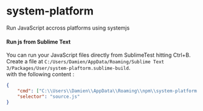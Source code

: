 # system-platform

Run JavaScript accross platforms using systemjs

#### Run js from Sublime Text

You can run your JavaScript files directly from SublimeTest hitting Ctrl+B. 
Create a file at `C:/Users/Damien/AppData/Roaming/Sublime Text 3/Packages/User/system-plaftorm.sublime-build`.  
with the following content :

```json
{
	"cmd": ["C:\\Users\\Damien\\AppData\\Roaming\\npm\\system-platform.cmd", "$file"],
	"selector": "source.js"
}
```
